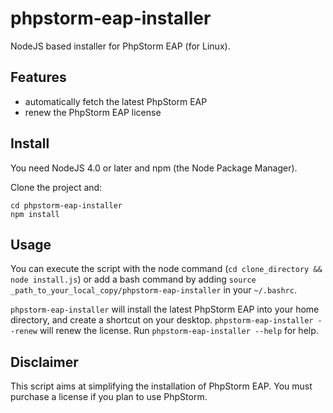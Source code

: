 # phpstorm-eap-installer

NodeJS based installer for PhpStorm EAP (for Linux).

## Features
- automatically fetch the latest PhpStorm EAP
- renew the PhpStorm EAP license

## Install
You need NodeJS 4.0 or later and npm (the Node Package Manager).

Clone the project and:
```
cd phpstorm-eap-installer
npm install
```

## Usage
You can execute the script with the node command (`cd clone_directory && node install.js`) or add a bash command by adding `source _path_to_your_local_copy/phpstorm-eap-installer` in your `~/.bashrc`.

`phpstorm-eap-installer` will install the latest PhpStorm EAP into your home directory, and create a shortcut on your desktop.
`phpstorm-eap-installer --renew` will renew the license.
Run `phpstorm-eap-installer --help` for help.

## Disclaimer
This script aims at simplifying the installation of PhpStorm EAP. You must purchase a license if you plan to use PhpStorm.
